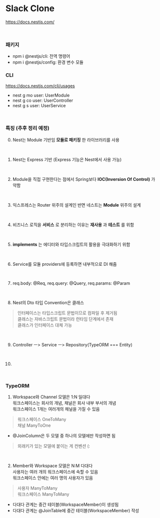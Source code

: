 # Slack Clone
https://docs.nestjs.com/

<br>

### 패키지
* npm i @nestjs/cli: 전역 명령어
* npm i @nestjs/config: 환경 변수 모듈

### CLI
https://docs.nestjs.com/cli/usages

* nest g mo user: UserModule
* nest g co user: UserController
* nest g s user: UserService 

<br>

### 특징 (추후 정리 예정)
0. Nest는 Module 기반임 __모듈로 패키징__ 한 라이브러리를 사용 
<br>

1. Nest는 Express 기반 (Express 기능은 Nest에서 사용 가능) 
<br>

2. Module을 직접 구현한다는 점에서 Spring보다 __IOC(Inversion Of Control)__ 가 약함 
<br>

3. 익스프레스는 Router 위주의 설계인 반면 네스트는 __Module__ 위주의 설계 
<br>

4. 비즈니스 로직을 __서비스__ 로 분리하는 이유는 __재사용__ 과 __테스트__ 를 위함 
<br>

5. __implements__ 는 에디터와 타입스크립트의 활용을 극대화하기 위함 
<br>

6. Service를 모듈 providers에 등록하면 내부적으로 DI 해줌 
<br>

7. req.body: @Req, req.query: @Query, req.params: @Param
<br>

8. Nest의 Dto 타입 Convention은 클래스
> 인터페이스는 타입스크립트 문법이므로 컴파일 후 제거됨 <br>
> 클래스는 자바스크립트 문법이라 런타임 단계에서 존재 <br>
> 클래스가 인터페이스 대체 가능
<br>

9. Controller ㅡ> Service ㅡ> Repository(TypeORM === Entity)
<br>

10. 

<br>

### TypeORM
1. Workspace와 Channel 모델은 1:N 일대다 <br>
워크스페이스는 회사의 개념, 채널은 회사 내부 부서의 개념 <br>
워크스페이스 1개는 여러개의 채널을 가질 수 있음 <br>

> 워크스페이스 OneToMany <br>
> 채널 ManyToOne <br>

* @JoinColumn은 두 모델 중 하나의 모델에만 작성하면 됨 <br>
> 외래키가 있는 모델에 붙이는 게 컨벤션 (: <br>

<br>

2. Member와 Workspace 모델은 N:M 다대다 <br>
사용자는 여러 개의 워크스페이스에 속할 수 있음 <br>
워크스페이스 안에는 여러 명의 사용자가 있음 <br>

> 사용자 ManyToMany <br>
> 워크스페이스 ManyToMany <br>

* 다대다 관계는 중간 테이블(WorkspaceMember)이 생성됨 <br>
* 다대다 관계는 @JoinTable에 중간 테이블(WorkspaceMember) 작성 <br>

